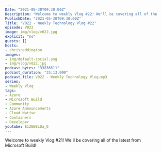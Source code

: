 ```yaml
---
Date: "2021-05-30T09:30:00Z"
Description: "Welcome to weekly Vlog #22! We'll be covering all of the latest from Microsoft Build!"
PublishDate: "2021-05-30T09:30:00Z"
Title: "V022 - Weekly Technology Vlog #22"
episode: V022
image: img/vlog/v022.jpg
explicit: "no"
guests: []
hosts:
- chrisreddington
images:
- img/default-social.png
- img/vlog/v022.jpg
podcast_bytes: "33836611"
podcast_duration: "35:13.000"
podcast_file: V022 - Weekly Technology Vlog.mp3
series:
- Weekly Vlog
tags:
- Azure
- Microsoft Build
- Community
- Azure Announcements
- Cloud Native
- Containers
- Developer
youtube: E1ZEW8LDa_0
---
```

Welcome to weekly Vlog #21! We'll be covering all of the latest from Microsoft Build!